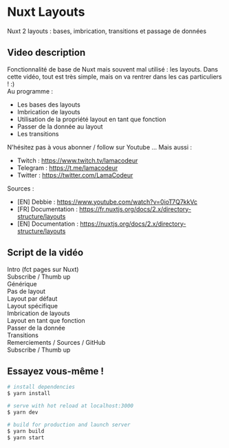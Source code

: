 # Nuxt Layouts

Nuxt 2 layouts : bases, imbrication, transitions et passage de données

## Video description

Fonctionnalité de base de Nuxt mais souvent mal utilisé : les layouts. Dans cette vidéo, tout est très simple, mais on va rentrer dans les cas particuliers ! :) <br />
Au programme :
- Les bases des layouts
- Imbrication de layouts
- Utilisation de la propriété layout en tant que fonction
- Passer de la donnée au layout
- Les transitions

N'hésitez pas à vous abonner / follow sur Youtube ... Mais aussi :
- Twitch : https://www.twitch.tv/lamacodeur
- Telegram : https://t.me/lamacodeur
- Twitter : https://twitter.com/LamaCodeur

Sources :
- [EN] Debbie : https://www.youtube.com/watch?v=0ioT7Q7kkVc
- [FR] Documentation : https://fr.nuxtjs.org/docs/2.x/directory-structure/layouts
- [EN] Documentation : https://nuxtjs.org/docs/2.x/directory-structure/layouts

## Script de la vidéo

Intro (fct pages sur Nuxt)<br />
Subscribe / Thumb up<br />
Générique<br />
Pas de layout<br />
Layout par défaut<br />
Layout spécifique<br />
Imbrication de layouts<br />
Layout en tant que fonction<br />
Passer de la donnée<br />
Transitions<br />
Remerciements / Sources / GitHub<br />
Subscribe / Thumb up<br />


## Essayez vous-même !
```bash
# install dependencies
$ yarn install

# serve with hot reload at localhost:3000
$ yarn dev

# build for production and launch server
$ yarn build
$ yarn start
```
